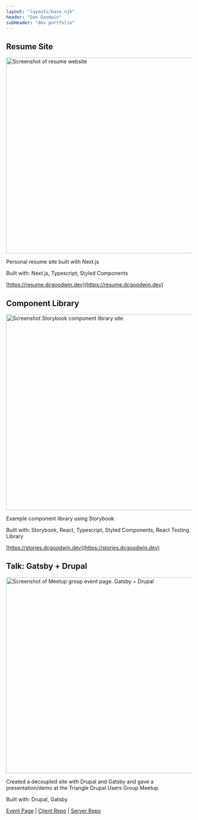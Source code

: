 ```yaml
---
layout: "layouts/base.njk"
header: "Dan Goodwin"
subHeader: "dev portfolio"
---
```


<article class="project blue">

## Resume Site

<a href="https://resume.dcgoodwin.dev"><img src="/images/resume.jpg" alt="Screenshot of resume website" width="818" height="530"></a>

Personal resume site built with Next.js

Built with: Next.js, Typescript, Styled Components

[https://resume.dcgoodwin.dev](https://resume.dcgoodwin.dev)

</article>

<article class="project black">

## Component Library

<a href="https://stories.dcgoodwin.dev"><img src="/images/storybook.jpg" alt="Screenshot Storybook component library site" width="818" height="530"></a>

Example component library using Storybook

Built with: Storybook, React, Typescript, Styled Components, React Testing Library

[https://stories.dcgoodwin.dev](https://stories.dcgoodwin.dev)

</article>

<article class="project purple">

## Talk: Gatsby + Drupal

<a href="https://www.meetup.com/TriDUG/events/twctrlyzpblc/"><img src="/images/drupal-gatsby.jpg" alt="Screenshot of Meetup group event page. Gatsby + Drupal" width="818" height="530"></a>

Created a decoupled site with Drupal and Gatsby and gave a presentation/demo at the Triangle Drupal Users Group Meetup

Built with: Drupal, Gatsby

[Event Page](https://www.meetup.com/TriDUG/events/twctrlyzpblc/) | [Client Repo](https://github.com/dcgoodwin2112/drupal-gatsby-demo) | [Server Repo](https://github.com/dcgoodwin2112/drupal-gatsby-demo-server)

</article>
